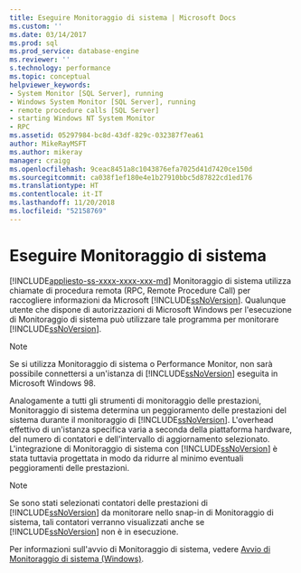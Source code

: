 ```yaml
---
title: Eseguire Monitoraggio di sistema | Microsoft Docs
ms.custom: ''
ms.date: 03/14/2017
ms.prod: sql
ms.prod_service: database-engine
ms.reviewer: ''
s.technology: performance
ms.topic: conceptual
helpviewer_keywords:
- System Monitor [SQL Server], running
- Windows System Monitor [SQL Server], running
- remote procedure calls [SQL Server]
- starting Windows NT System Monitor
- RPC
ms.assetid: 05297984-bc8d-43df-829c-032387f7ea61
author: MikeRayMSFT
ms.author: mikeray
manager: craigg
ms.openlocfilehash: 9ceac8451a8c1043876efa7025d41d7420ce150d
ms.sourcegitcommit: ca038f1ef180e4e1b27910bbc5d87822cd1ed176
ms.translationtype: HT
ms.contentlocale: it-IT
ms.lasthandoff: 11/20/2018
ms.locfileid: "52158769"
---
```

# <a name="run-system-monitor"></a>Eseguire Monitoraggio di sistema
[!INCLUDE[appliesto-ss-xxxx-xxxx-xxx-md](../../includes/appliesto-ss-xxxx-xxxx-xxx-md.md)]
  Monitoraggio di sistema utilizza chiamate di procedura remota (RPC, Remote Procedure Call) per raccogliere informazioni da Microsoft [!INCLUDE[ssNoVersion](../../includes/ssnoversion-md.md)]. Qualunque utente che dispone di autorizzazioni di Microsoft Windows per l'esecuzione di Monitoraggio di sistema può utilizzare tale programma per monitorare [!INCLUDE[ssNoVersion](../../includes/ssnoversion-md.md)].  
  
> [!NOTE]  
>  Se si utilizza Monitoraggio di sistema o Performance Monitor, non sarà possibile connettersi a un'istanza di [!INCLUDE[ssNoVersion](../../includes/ssnoversion-md.md)] eseguita in Microsoft Windows 98.  
  
 Analogamente a tutti gli strumenti di monitoraggio delle prestazioni, Monitoraggio di sistema determina un peggioramento delle prestazioni del sistema durante il monitoraggio di [!INCLUDE[ssNoVersion](../../includes/ssnoversion-md.md)]. L'overhead effettivo di un'istanza specifica varia a seconda della piattaforma hardware, del numero di contatori e dell'intervallo di aggiornamento selezionato. L'integrazione di Monitoraggio di sistema con [!INCLUDE[ssNoVersion](../../includes/ssnoversion-md.md)] è stata tuttavia progettata in modo da ridurre al minimo eventuali peggioramenti delle prestazioni.  
  
> [!NOTE]  
>  Se sono stati selezionati contatori delle prestazioni di [!INCLUDE[ssNoVersion](../../includes/ssnoversion-md.md)] da monitorare nello snap-in di Monitoraggio di sistema, tali contatori verranno visualizzati anche se [!INCLUDE[ssNoVersion](../../includes/ssnoversion-md.md)] non è in esecuzione.  
  
 Per informazioni sull'avvio di Monitoraggio di sistema, vedere [Avvio di Monitoraggio di sistema &#40;Windows&#41;](../../relational-databases/performance/start-system-monitor-windows.md).  
  
  

